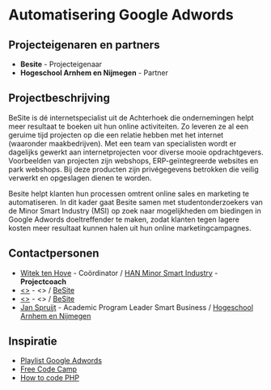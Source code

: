 # Automatisering Google Adwords

## Projecteigenaren en partners
+ **Besite** - Projecteigenaar
+ **Hogeschool Arnhem en Nijmegen** - Partner

## Projectbeschrijving
BeSite is dé internetspecialist uit de Achterhoek die ondernemingen helpt meer resultaat te boeken uit hun online activiteiten. Zo leveren ze al een geruime tijd projecten op die een relatie hebben met het internet (waaronder maakbedrijven). Met een team van specialisten wordt er dagelijks gewerkt aan internetprojecten voor diverse mooie opdrachtgevers. Voorbeelden van projecten zijn webshops, ERP-geïntegreerde websites en park webshops. Bij deze producten zijn privégegevens betrokken die veilig verwerkt en opgeslagen dienen te worden.

Besite helpt klanten hun processen omtrent online sales en marketing te automatiseren. In dit kader gaat Besite samen met studentonderzoekers van de Minor Smart Industry (MSI) op zoek naar mogelijkheden om biedingen in Google Adwords doeltreffender te maken, zodat klanten tegen lagere kosten meer resultaat kunnen halen uit hun online marketingcampagnes.


## Contactpersonen
+ [Witek ten Hove](https://www.linkedin.com/in/witektenhove/) - Coördinator / [HAN Minor Smart Industry](https://witusj.github.io/MinorSI/) - **Projectcoach** 
+ [<<NAAM>>](https://www.besite.nl/) - <<ROL>> / [BeSite](https://www.besite.nl/)
+ [<<NAAM>>](https://www.besite.nl/) - <<ROL>> / [BeSite](https://www.besite.nl/)
+ [Jan Spruijt](linkedin.com/in/janspruijt) - Academic Program Leader Smart Business / [Hogeschool Arnhem en Nijmegen](https://www.han.nl/)
  
## Inspiratie
+ [Playlist Google Adwords](https://www.youtube.com/playlist?list=PL9piTIvKJnJPB729hcZYSEXCsQFyeJV44)
+ [Free Code Camp](https://www.freecodecamp.org/)
+ [How to code PHP](https://youtu.be/qVU3V0A05k8)
